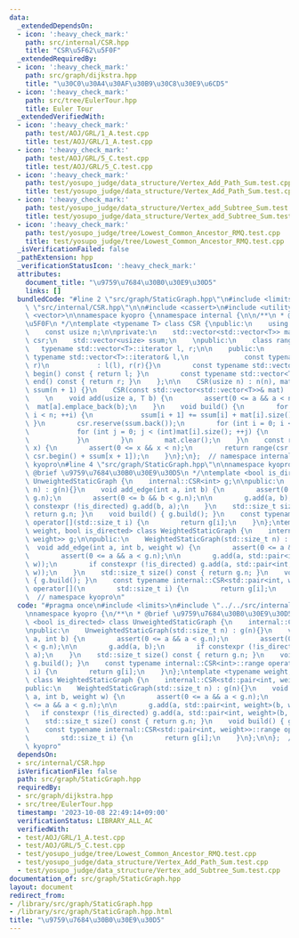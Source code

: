 ```yaml
---
data:
  _extendedDependsOn:
  - icon: ':heavy_check_mark:'
    path: src/internal/CSR.hpp
    title: "CSR\u5F62\u5F0F"
  _extendedRequiredBy:
  - icon: ':heavy_check_mark:'
    path: src/graph/dijkstra.hpp
    title: "\u30C0\u30A4\u30AF\u30B9\u30C8\u30E9\u6CD5"
  - icon: ':heavy_check_mark:'
    path: src/tree/EulerTour.hpp
    title: Euler Tour
  _extendedVerifiedWith:
  - icon: ':heavy_check_mark:'
    path: test/AOJ/GRL/1_A.test.cpp
    title: test/AOJ/GRL/1_A.test.cpp
  - icon: ':heavy_check_mark:'
    path: test/AOJ/GRL/5_C.test.cpp
    title: test/AOJ/GRL/5_C.test.cpp
  - icon: ':heavy_check_mark:'
    path: test/yosupo_judge/data_structure/Vertex_Add_Path_Sum.test.cpp
    title: test/yosupo_judge/data_structure/Vertex_Add_Path_Sum.test.cpp
  - icon: ':heavy_check_mark:'
    path: test/yosupo_judge/data_structure/Vertex_add_Subtree_Sum.test.cpp
    title: test/yosupo_judge/data_structure/Vertex_add_Subtree_Sum.test.cpp
  - icon: ':heavy_check_mark:'
    path: test/yosupo_judge/tree/Lowest_Common_Ancestor_RMQ.test.cpp
    title: test/yosupo_judge/tree/Lowest_Common_Ancestor_RMQ.test.cpp
  _isVerificationFailed: false
  _pathExtension: hpp
  _verificationStatusIcon: ':heavy_check_mark:'
  attributes:
    document_title: "\u9759\u7684\u30B0\u30E9\u30D5"
    links: []
  bundledCode: "#line 2 \"src/graph/StaticGraph.hpp\"\n#include <limits>\n#line 2\
    \ \"src/internal/CSR.hpp\"\n\n#include <cassert>\n#include <utility>\n#include\
    \ <vector>\n\nnamespace kyopro {\nnamespace internal {\n\n/**\n * @brief CSR\u5F62\
    \u5F0F\n */\ntemplate <typename T> class CSR {\npublic:\n    using usize = std::size_t;\n\
    \    const usize n;\n\nprivate:\n    std::vector<std::vector<T>> mat;\n    std::vector<T>\
    \ csr;\n    std::vector<usize> ssum;\n    \npublic:\n    class range {\n     \
    \   typename std::vector<T>::iterator l, r;\n\n    public:\n        range(const\
    \ typename std::vector<T>::iterator& l,\n              const typename std::vector<T>::iterator&\
    \ r)\n            : l(l), r(r){}\n        const typename std::vector<T>::iterator\
    \ begin() const { return l; }\n        const typename std::vector<T>::iterator\
    \ end() const { return r; }\n    };\n\n    CSR(usize n) : n(n), mat(n), csr(),\
    \ ssum(n + 1) {}\n    CSR(const std::vector<std::vector<T>>& mat) : mat(mat) {}\n\
    \    \n    void add(usize a, T b) {\n        assert(0 <= a && a < n);\n      \
    \  mat[a].emplace_back(b);\n    }\n    void build() {\n        for (int i = 0;\
    \ i < n; ++i) {\n            ssum[i + 1] += ssum[i] + mat[i].size();\n       \
    \ }\n        csr.reserve(ssum.back());\n        for (int i = 0; i < n; ++i) {\n\
    \            for (int j = 0; j < (int)mat[i].size(); ++j) {\n                csr.emplace_back(mat[i][j]);\n\
    \            }\n        }\n        mat.clear();\n    }\n    const range operator[](usize\
    \ x) {\n        assert(0 <= x && x < n);\n        return range(csr.begin() + ssum[x],\
    \ csr.begin() + ssum[x + 1]);\n    }\n};\n};  // namespace internal\n};  // namespace\
    \ kyopro\n#line 4 \"src/graph/StaticGraph.hpp\"\n\nnamespace kyopro {\n/**\n *\
    \ @brief \u9759\u7684\u30B0\u30E9\u30D5\n */\ntemplate <bool is_directed> class\
    \ UnweightedStaticGraph {\n    internal::CSR<int> g;\n\npublic:\n    UnweightedStaticGraph(std::size_t\
    \ n) : g(n){}\n    void add_edge(int a, int b) {\n        assert(0 <= a && a <\
    \ g.n);\n        assert(0 <= b && b < g.n);\n\n        g.add(a, b);\n        if\
    \ constexpr (!is_directed) g.add(b, a);\n    }\n    std::size_t size() const {\
    \ return g.n; }\n    void build() { g.build(); }\n    const typename internal::CSR<int>::range\
    \ operator[](std::size_t i) {\n        return g[i];\n    }\n};\ntemplate <typename\
    \ weight, bool is_directed> class WeightedStaticGraph {\n    internal::CSR<std::pair<int,\
    \ weight>> g;\n\npublic:\n    WeightedStaticGraph(std::size_t n) : g(n){}\n  \
    \  void add_edge(int a, int b, weight w) {\n        assert(0 <= a && a < g.n);\n\
    \        assert(0 <= a && a < g.n);\n\n        g.add(a, std::pair<int, weight>(b,\
    \ w));\n        if constexpr (!is_directed) g.add(a, std::pair<int, weight>(b,\
    \ w));\n    }\n    std::size_t size() const { return g.n; }\n    void build()\
    \ { g.build(); }\n    const typename internal::CSR<std::pair<int, weight>>::range\
    \ operator[](\n        std::size_t i) {\n        return g[i];\n    }\n};\n\n};\
    \  // namespace kyopro\n"
  code: "#pragma once\n#include <limits>\n#include \"../../src/internal/CSR.hpp\"\n\
    \nnamespace kyopro {\n/**\n * @brief \u9759\u7684\u30B0\u30E9\u30D5\n */\ntemplate\
    \ <bool is_directed> class UnweightedStaticGraph {\n    internal::CSR<int> g;\n\
    \npublic:\n    UnweightedStaticGraph(std::size_t n) : g(n){}\n    void add_edge(int\
    \ a, int b) {\n        assert(0 <= a && a < g.n);\n        assert(0 <= b && b\
    \ < g.n);\n\n        g.add(a, b);\n        if constexpr (!is_directed) g.add(b,\
    \ a);\n    }\n    std::size_t size() const { return g.n; }\n    void build() {\
    \ g.build(); }\n    const typename internal::CSR<int>::range operator[](std::size_t\
    \ i) {\n        return g[i];\n    }\n};\ntemplate <typename weight, bool is_directed>\
    \ class WeightedStaticGraph {\n    internal::CSR<std::pair<int, weight>> g;\n\n\
    public:\n    WeightedStaticGraph(std::size_t n) : g(n){}\n    void add_edge(int\
    \ a, int b, weight w) {\n        assert(0 <= a && a < g.n);\n        assert(0\
    \ <= a && a < g.n);\n\n        g.add(a, std::pair<int, weight>(b, w));\n     \
    \   if constexpr (!is_directed) g.add(a, std::pair<int, weight>(b, w));\n    }\n\
    \    std::size_t size() const { return g.n; }\n    void build() { g.build(); }\n\
    \    const typename internal::CSR<std::pair<int, weight>>::range operator[](\n\
    \        std::size_t i) {\n        return g[i];\n    }\n};\n\n};  // namespace\
    \ kyopro"
  dependsOn:
  - src/internal/CSR.hpp
  isVerificationFile: false
  path: src/graph/StaticGraph.hpp
  requiredBy:
  - src/graph/dijkstra.hpp
  - src/tree/EulerTour.hpp
  timestamp: '2023-10-08 22:49:14+09:00'
  verificationStatus: LIBRARY_ALL_AC
  verifiedWith:
  - test/AOJ/GRL/1_A.test.cpp
  - test/AOJ/GRL/5_C.test.cpp
  - test/yosupo_judge/tree/Lowest_Common_Ancestor_RMQ.test.cpp
  - test/yosupo_judge/data_structure/Vertex_Add_Path_Sum.test.cpp
  - test/yosupo_judge/data_structure/Vertex_add_Subtree_Sum.test.cpp
documentation_of: src/graph/StaticGraph.hpp
layout: document
redirect_from:
- /library/src/graph/StaticGraph.hpp
- /library/src/graph/StaticGraph.hpp.html
title: "\u9759\u7684\u30B0\u30E9\u30D5"
---
```

